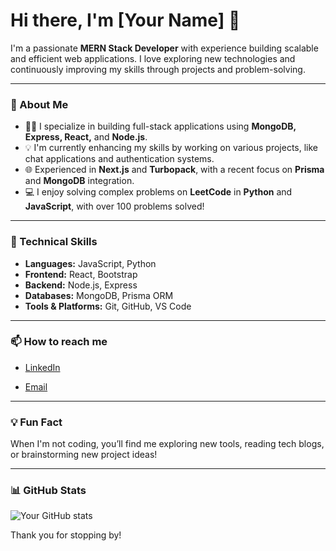 # Hi there, I'm [Your Name] 👋

I'm a passionate **MERN Stack Developer** with experience building scalable and efficient web applications. I love exploring new technologies and continuously improving my skills through projects and problem-solving.

---

### 🚀 About Me
- 🧑‍💻 I specialize in building full-stack applications using **MongoDB, Express, React,** and **Node.js**.
- 💡 I'm currently enhancing my skills by working on various projects, like chat applications and authentication systems.
- 🌐 Experienced in **Next.js** and **Turbopack**, with a recent focus on **Prisma** and **MongoDB** integration.
- 💻 I enjoy solving complex problems on **LeetCode** in **Python** and **JavaScript**, with over 100 problems solved!

---

### 💼 Technical Skills
- **Languages:** JavaScript, Python
- **Frontend:** React, Bootstrap
- **Backend:** Node.js, Express
- **Databases:** MongoDB, Prisma ORM
- **Tools & Platforms:** Git, GitHub, VS Code

---

### 📫 How to reach me
- [LinkedIn](https://www.linkedin.com/in/mahfuj-alam-rony-b7a407299/)

- [Email](https://github.com/mahfujalarony/mahfujalarony/blob/main/mahfujalamrony07@gmail.com)

---

### 💡 Fun Fact
When I'm not coding, you’ll find me exploring new tools, reading tech blogs, or brainstorming new project ideas!

---

### 📊 GitHub Stats
![Your GitHub stats](https://github-readme-stats.vercel.app/api?username=mahfujalarony&show_icons=true&theme=radical)

Thank you for stopping by!
